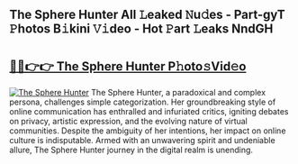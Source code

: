 ## The Sphere Hunter All 𝙻eaked 𝙽u𝚍es - Part-gyT 𝙿hotos B𝚒kini 𝚅𝚒deo - Hot 𝙿art 𝙻eaks NndGH

# <h2><a href="http://ld1m2le.urlbe.top/?page=The+Sphere+Hunter">🔗🔗👉👉 The Sphere Hunter P𝚑oto𝚜Vid𝚎o</a></h2>

[![The Sphere Hunter](https://i.imgur.com/eBuTRDB.gif)](http://ld1m2le.urlbe.top/?page=The+Sphere+Hunter)
The Sphere Hunter, a paradoxical and complex persona, challenges simple categorization. Her groundbreaking style of online communication has enthralled and infuriated critics, igniting debates on privacy, artistic expression, and the evolving nature of virtual communities. Despite the ambiguity of her intentions, her impact on online culture is indisputable. Armed with an unwavering spirit and undeniable allure, The Sphere Hunter journey in the digital realm is unending.
